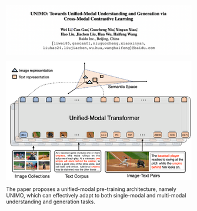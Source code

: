 ![UNIMO](paper.png)

![UNIMO](framework.png)

The paper proposes a unified-modal pre-training architecture, namely UNIMO, which can effectively adapt to both single-modal and multi-modal understanding and generation tasks.
